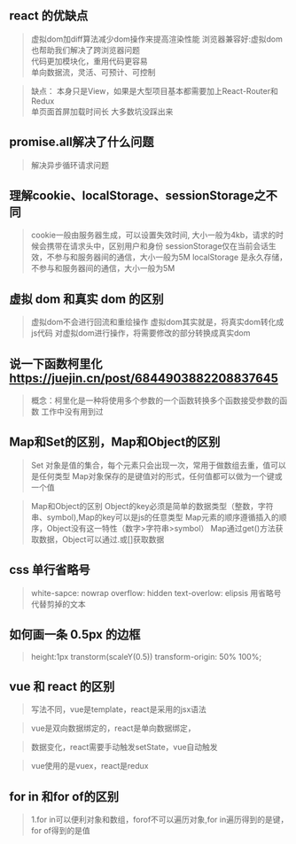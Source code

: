 ## react 的优缺点

 > 虚拟dom加diff算法减少dom操作来提高渲染性能
 > 浏览器兼容好:虚拟dom也帮助我们解决了跨浏览器问题  
 > 代码更加模块化，重用代码更容易  
 > 单向数据流，灵活、可预计、可控制  
 
 > 缺点：
 > 本身只是View，如果是大型项目基本都需要加上React-Router和Redux  
 > 单页面首屏加载时间长
 > 大多数坑没踩出来  


 ## promise.all解决了什么问题
 > 解决异步循环请求问题

 ## 理解cookie、localStorage、sessionStorage之不同
 > cookie一般由服务器生成，可以设置失效时间, 大小一般为4kb，请求的时候会携带在请求头中，区别用户和身份
 > sessionStorage仅在当前会话生效，不参与和服务器间的通信，大小一般为5M
 > localStorage 是永久存储，不参与和服务器间的通信，大小一般为5M

 ## 虚拟 dom 和真实 dom 的区别
 > 虚拟dom不会进行回流和重绘操作
 > 虚拟dom其实就是，将真实dom转化成js代码
 > 对虚拟dom进行操作，将需要修改的部分转换成真实dom


 ## 说一下函数柯里化    https://juejin.cn/post/6844903882208837645
 > 概念：柯里化是一种将使用多个参数的一个函数转换多个函数接受参数的函数
 > 工作中没有用到过

 ## Map和Set的区别，Map和Object的区别
 > Set 对象是值的集合，每个元素只会出现一次，常用于做数组去重，值可以是任何类型
 > Map对象保存的是键值对的形式，任何值都可以做为一个键或一个值

 > Map和Object的区别
 > Object的key必须是简单的数据类型（整数，字符串、symbol),Map的key可以是js的任意类型
 > Map元素的顺序遵循插入的顺序，Object没有这一特性（数字>字符串>symbol）
 > Map通过get()方法获取数据，Object可以通过.或[]获取数据

 ## css 单行省略号
 > white-sapce: nowrap
 > overflow: hidden
 > text-overlow: elipsis  用省略号代替剪掉的文本

 ## 如何画一条 0.5px 的边框
 > height:1px 
 > transtorm(scaleY(0.5))
 > transform-origin: 50% 100%;


 ## vue 和 react 的区别

 > 写法不同，vue是template，react是采用的jsx语法

 > vue是双向数据绑定的，react是单向数据绑定，

 > 数据变化，react需要手动触发setState，vue自动触发

 > vue使用的是vuex，react是redux

 ## for in 和for of的区别
 > 1.for in可以便利对象和数组，forof不可以遍历对象,for in遍历得到的是键，for of得到的是值
